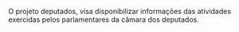 O projeto deputados, visa disponibilizar informações das atividades exercidas pelos parlamentares da câmara dos deputados.